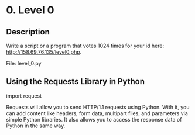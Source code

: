 # 0. Level 0

## Description

Write a script or a program that votes 1024 times for your id here: http://158.69.76.135/level0.php.

File: level_0.py

## Using the Requests Library in Python
import request

Requests will allow you to send HTTP/1.1 requests using Python. With it, you can add content like headers, form data, multipart files, and parameters via simple Python libraries. It also allows you to access the response data of Python in the same way.
